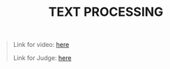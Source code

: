 <h1 align="center">TEXT PROCESSING</h1>
    <br>

<blockquote>
    <p>
        Link for video: 
        <a href="https://www.youtube.com/watch?v=rz3CMhl_IKI&feature=emb_title"> here</a>
    </p>
        <p>
        Link for Judge: 
        <a href="https://judge.softuni.bg/Contests/Practice/Index/1705#0">here</a>
    </p>
</blockquote>
